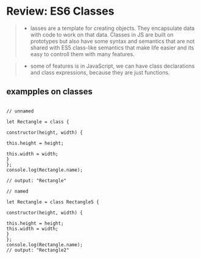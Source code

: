 # Review: ES6 Classes
>- lasses are a template for creating objects. They encapsulate data with code to work on that data. Classes in JS are built on prototypes but also have some syntax and semantics that are not shared with ES5 class-like semantics that make life easier and its easy to controll them with many features.

>- some of features is in JavaScript, we can have class declarations and class expressions, because they are just functions.

## exampples on classes

> ```
    // unnamed

    let Rectangle = class {

    constructor(height, width) {

    this.height = height;

    this.width = width;
    }
    };
    console.log(Rectangle.name);

    // output: "Rectangle"

    // named

    let Rectangle = class Rectangle5 {

    constructor(height, width) {

    this.height = height;
    this.width = width;
    }
    };
    console.log(Rectangle.name);
    // output: "Rectangle2"
```